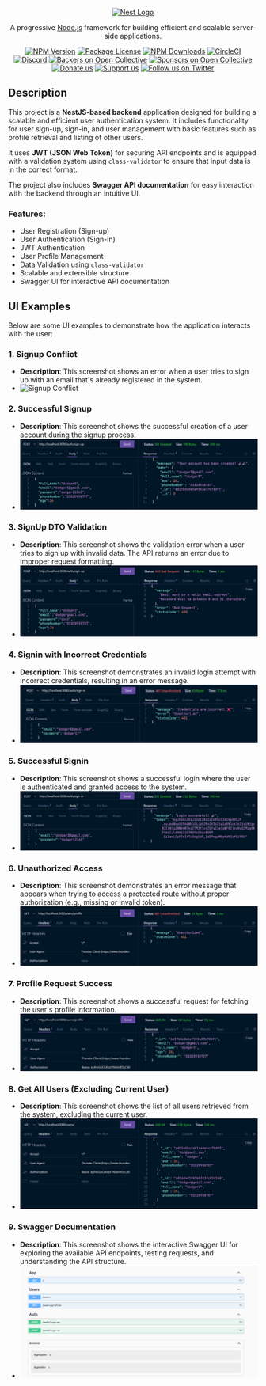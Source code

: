 <p align="center">
  <a href="http://nestjs.com/" target="blank"><img src="https://nestjs.com/img/logo-small.svg" width="120" alt="Nest Logo" /></a>
</p>

[circleci-image]: https://img.shields.io/circleci/build/github/nestjs/nest/master?token=abc123def456
[circleci-url]: https://circleci.com/gh/nestjs/nest

<p align="center">A progressive <a href="http://nodejs.org" target="_blank">Node.js</a> framework for building efficient and scalable server-side applications.</p>

<p align="center">
  <a href="https://www.npmjs.com/~nestjscore" target="_blank"><img src="https://img.shields.io/npm/v/@nestjs/core.svg" alt="NPM Version" /></a>
  <a href="https://www.npmjs.com/~nestjscore" target="_blank"><img src="https://img.shields.io/npm/l/@nestjs/core.svg" alt="Package License" /></a>
  <a href="https://www.npmjs.com/~nestjscore" target="_blank"><img src="https://img.shields.io/npm/dm/@nestjs/common.svg" alt="NPM Downloads" /></a>
  <a href="https://circleci.com/gh/nestjs/nest" target="_blank"><img src="https://img.shields.io/circleci/build/github/nestjs/nest/master" alt="CircleCI" /></a>
  <a href="https://discord.gg/G7Qnnhy" target="_blank"><img src="https://img.shields.io/badge/discord-online-brightgreen.svg" alt="Discord"/></a>
  <a href="https://opencollective.com/nest#backer" target="_blank"><img src="https://opencollective.com/nest/backers/badge.svg" alt="Backers on Open Collective" /></a>
  <a href="https://opencollective.com/nest#sponsor" target="_blank"><img src="https://opencollective.com/nest/sponsors/badge.svg" alt="Sponsors on Open Collective" /></a>
  <a href="https://paypal.me/kamilmysliwiec" target="_blank"><img src="https://img.shields.io/badge/Donate-PayPal-ff3f59.svg" alt="Donate us"/></a>
  <a href="https://opencollective.com/nest#sponsor" target="_blank"><img src="https://img.shields.io/badge/Support%20us-Open%20Collective-41B883.svg" alt="Support us"></a>
  <a href="https://twitter.com/nestframework" target="_blank"><img src="https://img.shields.io/twitter/follow/nestframework.svg?style=social&label=Follow" alt="Follow us on Twitter"></a>
</p>

## Description

This project is a **NestJS-based backend** application designed for building a scalable and efficient user authentication system. It includes functionality for user sign-up, sign-in, and user management with basic features such as profile retrieval and listing of other users.

It uses **JWT (JSON Web Token)** for securing API endpoints and is equipped with a validation system using `class-validator` to ensure that input data is in the correct format.

The project also includes **Swagger API documentation** for easy interaction with the backend through an intuitive UI.

### Features:
- User Registration (Sign-up)
- User Authentication (Sign-in)
- JWT Authentication
- User Profile Management
- Data Validation using `class-validator`
- Scalable and extensible structure
- Swagger UI for interactive API documentation

## UI Examples

Below are some UI examples to demonstrate how the application interacts with the user:
### 1. **Signup Conflict**
   - **Description**: This screenshot shows an error when a user tries to sign up with an email that's already registered in the system.
   - ![Signup Conflict](./screenshots/signup-conflict.png)

### 2. **Successful Signup**
   - **Description**: This screenshot shows the successful creation of a user account during the signup process.
   - ![Successful Signup](./screenshots/signup.png)

### 3. **SignUp DTO Validation**
   - **Description**: This screenshot shows the validation error when a user tries to sign up with invalid data. The API returns an error due to improper request formatting.
   - ![SignUp DTO Validation](./screenshots/signDto-validation.png)

### 4. **Signin with Incorrect Credentials**
   - **Description**: This screenshot demonstrates an invalid login attempt with incorrect credentials, resulting in an error message.
   - ![Signin Wrong](./screenshots/signin-wrong.png)

### 5. **Successful Signin**
   - **Description**: This screenshot shows a successful login where the user is authenticated and granted access to the system.
   - ![Successful Signin](./screenshots/signin.png)

### 6. **Unauthorized Access**
   - **Description**: This screenshot demonstrates an error message that appears when trying to access a protected route without proper authorization (e.g., missing or invalid token).
   - ![Unauthorized Access](./screenshots/unauth.png)

### 7. **Profile Request Success**
   - **Description**: This screenshot shows a successful request for fetching the user's profile information.
   - ![Profile Request Success](./screenshots/profile.png)

### 8. **Get All Users (Excluding Current User)**
   - **Description**: This screenshot shows the list of all users retrieved from the system, excluding the current user.
   - ![Get All Users](./screenshots/users.png)

### 9. **Swagger Documentation**
   - **Description**: This screenshot shows the interactive Swagger UI for exploring the available API endpoints, testing requests, and understanding the API structure.
   - ![Swagger UI](./screenshots/swagger.png)
